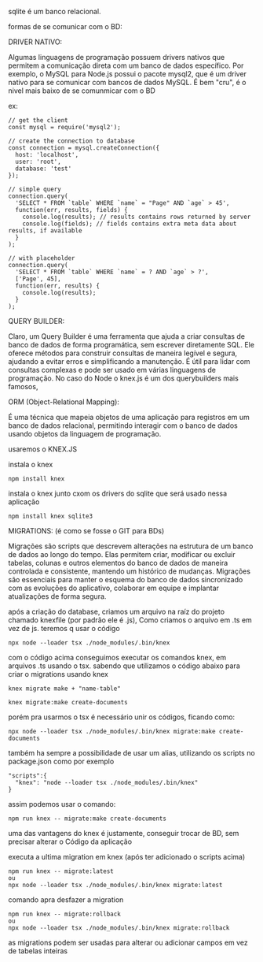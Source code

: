 sqlite é um banco relacional.

formas de se comunicar com o BD:

DRIVER NATIVO: 

Algumas linguagens de programação possuem drivers nativos que permitem a comunicação direta com um banco de dados específico. Por exemplo, o MySQL para Node.js possui o pacote mysql2, que é um driver nativo para se comunicar com bancos de dados MySQL. É bem "cru", é o nivel mais baixo de se comunmicar com o BD

ex:

    // get the client
    const mysql = require('mysql2');

    // create the connection to database
    const connection = mysql.createConnection({
      host: 'localhost',
      user: 'root',
      database: 'test'
    });

    // simple query
    connection.query(
      'SELECT * FROM `table` WHERE `name` = "Page" AND `age` > 45',
      function(err, results, fields) {
        console.log(results); // results contains rows returned by server
        console.log(fields); // fields contains extra meta data about results, if available
      }
    );

    // with placeholder
    connection.query(
      'SELECT * FROM `table` WHERE `name` = ? AND `age` > ?',
      ['Page', 45],
      function(err, results) {
        console.log(results);
      }
    );


QUERY BUILDER:

Claro, um Query Builder é uma ferramenta que ajuda a criar consultas de banco de dados de forma programática, sem escrever diretamente SQL. Ele oferece métodos para construir consultas de maneira legível e segura, ajudando a evitar erros e simplificando a manutenção. É útil para lidar com consultas complexas e pode ser usado em várias linguagens de programação.
No caso do Node o knex.js é um dos querybuilders mais famosos, 


ORM (Object-Relational Mapping):

É uma técnica que mapeia objetos de uma aplicação para registros em um banco de dados relacional, permitindo interagir com o banco de dados usando objetos da linguagem de programação.




usaremos o KNEX.JS

instala o knex

    npm install knex

instala o knex junto cxom os drivers do sqlite que será usado nessa aplicação

    npm install knex sqlite3


  MIGRATIONS: (é como se fosse o GIT  para BDs)
  
  Migrações são scripts que descrevem alterações na estrutura de um banco de dados ao longo do tempo. Elas permitem criar, modificar ou excluir tabelas, colunas e outros elementos do banco de dados de maneira controlada e consistente, mantendo um histórico de mudanças. Migrações são essenciais para manter o esquema do banco de dados sincronizado com as evoluções do aplicativo, colaborar em equipe e implantar atualizações de forma segura.


  após a criação do database, criamos um arquivo na raíz do projeto chamado knexfile (por padrão ele é .js), Como criamos o arquivo em .ts em vez de js.
  teremos q usar o código

    npx node --loader tsx ./node_modules/.bin/knex

  com o código acima conseguimos executar os comandos knex, em arquivos .ts usando o tsx.
  sabendo que utilizamos o código abaixo para criar o migrations usando knex

    knex migrate make + "name-table"

    knex migrate:make create-documents

porém pra usarmos o tsx é necessário unir os códigos, ficando como:

    npx node --loader tsx ./node_modules/.bin/knex migrate:make create-documents

também ha sempre a possibilidade de usar um alias, utilizando os scripts no package.json como por exemplo

    "scripts":{
      "knex": "node --loader tsx ./node_modules/.bin/knex"
    }

assim podemos usar  o comando:

    npm run knex -- migrate:make create-documents

uma das vantagens do knex é justamente, conseguir trocar de BD, sem precisar alterar o Código da aplicação


executa a ultima migration em knex (após ter adicionado o scripts acima)

    npm run knex -- migrate:latest
    ou
    npx node --loader tsx ./node_modules/.bin/knex migrate:latest

comando apra desfazer a migration

    npm run knex -- migrate:rollback
    ou
    npx node --loader tsx ./node_modules/.bin/knex migrate:rollback

as migrations podem ser usadas para alterar ou adicionar campos em vez de tabelas inteiras

